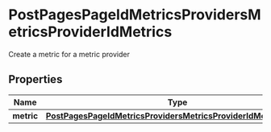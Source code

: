 

# PostPagesPageIdMetricsProvidersMetricsProviderIdMetrics

Create a metric for a metric provider

## Properties

Name | Type | Description | Notes
------------ | ------------- | ------------- | -------------
**metric** | [**PostPagesPageIdMetricsProvidersMetricsProviderIdMetricsMetric**](PostPagesPageIdMetricsProvidersMetricsProviderIdMetricsMetric.md) |  |  [optional]



